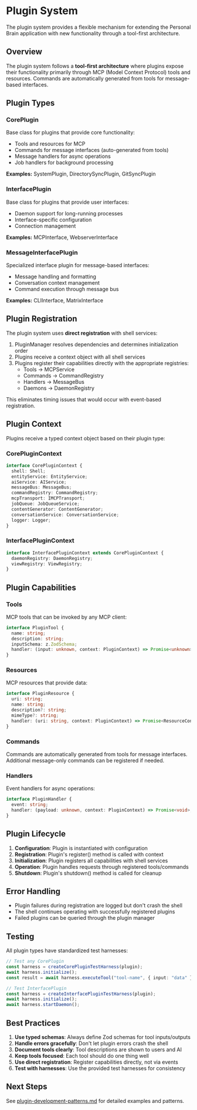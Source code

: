 # Plugin System

The plugin system provides a flexible mechanism for extending the Personal Brain application with new functionality through a tool-first architecture.

## Overview

The plugin system follows a **tool-first architecture** where plugins expose their functionality primarily through MCP (Model Context Protocol) tools and resources. Commands are automatically generated from tools for message-based interfaces.

## Plugin Types

### CorePlugin

Base class for plugins that provide core functionality:

- Tools and resources for MCP
- Commands for message interfaces (auto-generated from tools)
- Message handlers for async operations
- Job handlers for background processing

**Examples:** SystemPlugin, DirectorySyncPlugin, GitSyncPlugin

### InterfacePlugin

Base class for plugins that provide user interfaces:

- Daemon support for long-running processes
- Interface-specific configuration
- Connection management

**Examples:** MCPInterface, WebserverInterface

### MessageInterfacePlugin

Specialized interface plugin for message-based interfaces:

- Message handling and formatting
- Conversation context management
- Command execution through message bus

**Examples:** CLIInterface, MatrixInterface

## Plugin Registration

The plugin system uses **direct registration** with shell services:

1. PluginManager resolves dependencies and determines initialization order
2. Plugins receive a context object with all shell services
3. Plugins register their capabilities directly with the appropriate registries:
   - Tools → MCPService
   - Commands → CommandRegistry
   - Handlers → MessageBus
   - Daemons → DaemonRegistry

This eliminates timing issues that would occur with event-based registration.

## Plugin Context

Plugins receive a typed context object based on their plugin type:

### CorePluginContext

```typescript
interface CorePluginContext {
  shell: Shell;
  entityService: EntityService;
  aiService: AIService;
  messageBus: MessageBus;
  commandRegistry: CommandRegistry;
  mcpTransport: IMCPTransport;
  jobQueue: JobQueueService;
  contentGenerator: ContentGenerator;
  conversationService: ConversationService;
  logger: Logger;
}
```

### InterfacePluginContext

```typescript
interface InterfacePluginContext extends CorePluginContext {
  daemonRegistry: DaemonRegistry;
  viewRegistry: ViewRegistry;
}
```

## Plugin Capabilities

### Tools

MCP tools that can be invoked by any MCP client:

```typescript
interface PluginTool {
  name: string;
  description: string;
  inputSchema: z.ZodSchema;
  handler: (input: unknown, context: PluginContext) => Promise<unknown>;
}
```

### Resources

MCP resources that provide data:

```typescript
interface PluginResource {
  uri: string;
  name: string;
  description?: string;
  mimeType?: string;
  handler: (uri: string, context: PluginContext) => Promise<ResourceContent>;
}
```

### Commands

Commands are automatically generated from tools for message interfaces. Additional message-only commands can be registered if needed.

### Handlers

Event handlers for async operations:

```typescript
interface PluginHandler {
  event: string;
  handler: (payload: unknown, context: PluginContext) => Promise<void>;
}
```

## Plugin Lifecycle

1. **Configuration**: Plugin is instantiated with configuration
2. **Registration**: Plugin's register() method is called with context
3. **Initialization**: Plugin registers all capabilities with shell services
4. **Operation**: Plugin handles requests through registered tools/commands
5. **Shutdown**: Plugin's shutdown() method is called for cleanup

## Error Handling

- Plugin failures during registration are logged but don't crash the shell
- The shell continues operating with successfully registered plugins
- Failed plugins can be queried through the plugin manager

## Testing

All plugin types have standardized test harnesses:

```typescript
// Test any CorePlugin
const harness = createCorePluginTestHarness(plugin);
await harness.initialize();
const result = await harness.executeTool("tool-name", { input: "data" });

// Test InterfacePlugin
const harness = createInterfacePluginTestHarness(plugin);
await harness.initialize();
await harness.startDaemon();
```

## Best Practices

1. **Use typed schemas**: Always define Zod schemas for tool inputs/outputs
2. **Handle errors gracefully**: Don't let plugin errors crash the shell
3. **Document tools clearly**: Tool descriptions are shown to users and AI
4. **Keep tools focused**: Each tool should do one thing well
5. **Use direct registration**: Register capabilities directly, not via events
6. **Test with harnesses**: Use the provided test harnesses for consistency

## Next Steps

See [plugin-development-patterns.md](./plugin-development-patterns.md) for detailed examples and patterns.
